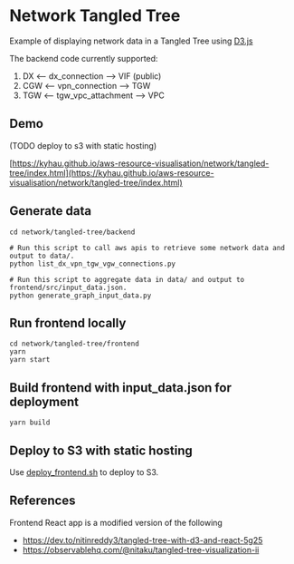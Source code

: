 # Network Tangled Tree

Example of displaying network data in a Tangled Tree using [D3.js](https://d3js.org/)

The backend code currently supported:
1. DX <-- dx_connection --> VIF (public)
1. CGW <-- vpn_connection --> TGW
1. TGW <-- tgw_vpc_attachment --> VPC

## Demo

(TODO deploy to s3 with static hosting)

[https://kyhau.github.io/aws-resource-visualisation/network/tangled-tree/index.html](https://kyhau.github.io/aws-resource-visualisation/network/tangled-tree/index.html)


## Generate data

```
cd network/tangled-tree/backend

# Run this script to call aws apis to retrieve some network data and output to data/.
python list_dx_vpn_tgw_vgw_connections.py

# Run this script to aggregate data in data/ and output to frontend/src/input_data.json.
python generate_graph_input_data.py
```

## Run frontend locally

```
cd network/tangled-tree/frontend
yarn
yarn start
```

## Build frontend with input_data.json for deployment
```
yarn build
```

## Deploy to S3 with static hosting
Use [deploy_frontend.sh](../../deploy_frontend.sh) to deploy to S3.

## References
Frontend React app is a modified version of the following
- https://dev.to/nitinreddy3/tangled-tree-with-d3-and-react-5g25
- https://observablehq.com/@nitaku/tangled-tree-visualization-ii
